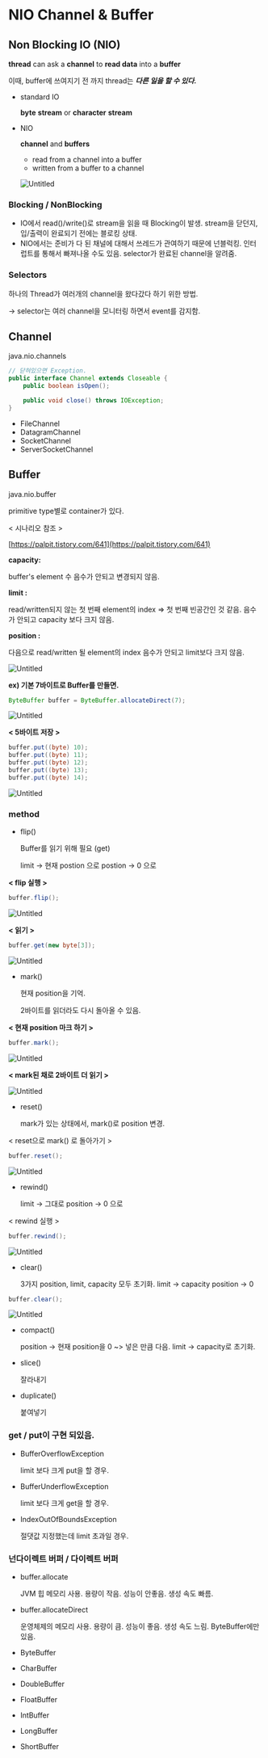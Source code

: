 # NIO Channel & Buffer

## Non Blocking IO (NIO)

**thread** can ask a **channel** to **read data** into a **buffer**

이때, buffer에 쓰여지기 전 까지 thread는 ***다른 일을 할 수 있다.***

- standard IO
    
    **byte** **stream**  or  **character** **stream**
    
- NIO
    
    **channel**  and  **buffers**
    
    - read from a channel into a buffer
    - written from a buffer to a channel
    
    ![Untitled](Untitled.png)
    

### Blocking / NonBlocking

- IO에서 read()/write()로 stream을 읽을 때 Blocking이 발생.
stream을 닫던지, 입/출력이 완료되기 전에는 블로킹 상태.
- NIO에서는 준비가 다 된 채널에 대해서 쓰레드가 관여하기 때문에 넌블럭킹.
인터럽트를 통해서 빠져나올 수도 있음.
selector가 완료된 channel을 알려줌.

### Selectors

하나의 Thread가 여러개의 channel을 왔다갔다 하기 위한 방법.

→ selector는 여러 channel을 모니터링 하면서 event를 감지함.

## Channel

java.nio.channels

```java
// 닫혀있으면 Exception.
public interface Channel extends Closeable {
    public boolean isOpen();

    public void close() throws IOException;
}
```

- FileChannel
- DatagramChannel
- SocketChannel
- ServerSocketChannel

## Buffer

java.nio.buffer

primitive type별로 container가 있다.

< 시나리오 참조 > 

[https://palpit.tistory.com/641](https://palpit.tistory.com/641)

**capacity:** 

buffer's element 수
음수가 안되고 변경되지 않음.

**limit :** 

read/written되지 않는 첫 번째 element의 index  ⇒ 첫 번째 빈공간인 것 같음.
음수가 안되고 capacity 보다 크지 않음.

**position :** 

다음으로 read/written 될 element의 index
음수가 안되고 limit보다 크지 않음.

![Untitled](Untitled%201.png)

**ex) 기본 7바이트로 Buffer를 만들면.**

```java
ByteBuffer buffer = ByteBuffer.allocateDirect(7);
```

![Untitled](Untitled%202.png)

**< 5바이트 저장 >**

```java
buffer.put((byte) 10);
buffer.put((byte) 11);
buffer.put((byte) 12);
buffer.put((byte) 13);
buffer.put((byte) 14);
```

![Untitled](Untitled%203.png)

### method

- flip()
    
    Buffer를 읽기 위해 필요 (get)
    
    limit → 현재 postion 으로
    postion → 0 으로
    

**< flip 실행 >**

```java
buffer.flip();
```

![Untitled](Untitled%204.png)

**< 읽기 >**

```java
buffer.get(new byte[3]);
```

![Untitled](Untitled%205.png)

- mark()
    
    현재 position을 기억.
    
    2바이트를 읽더라도 다시 돌아올 수 있음.
    

**< 현재 position 마크 하기 >**

```java
buffer.mark();
```

![Untitled](Untitled%205.png)

**< mark된 채로 2바이트 더 읽기 >**

![Untitled](Untitled%206.png)

- reset()
    
    mark가 있는 상태에서, mark()로 position 변경.
    

< reset으로 mark() 로 돌아가기 > 

```java
buffer.reset();
```

![Untitled](Untitled%207.png)

- rewind()
    
    limit → 그대로
    position → 0 으로
    

< rewind 실행 >

```java
buffer.rewind();
```

![Untitled](Untitled%208.png)

- clear()
    
    3가지 position, limit, capacity 모두 초기화.
    limit → capacity
    position → 0
    

```java
buffer.clear();
```

![Untitled](Untitled%209.png)

- compact()
    
    position → 현재 position을 0 ~> 넣은 만큼 다음.
    limit → capacity로 초기화.
    
- slice()
    
    잘라내기
    
- duplicate()
    
    붙여넣기
    

### get / put이 구현 되있음.

- BufferOverflowException
    
    limit 보다 크게  put을 할 경우.
    
- BufferUnderflowException
    
    limit 보다 크게 get을 할 경우.
    
- IndexOutOfBoundsException
    
    절댓값 지정했는데 limit 초과일 경우.
    

### 넌다이렉트 버퍼 / 다이렉트 버퍼

- buffer.allocate
    
    JVM  힙 메모리 사용.
    용량이 작음.
    성능이 안좋음.
    생성 속도 빠름.
    
- buffer.allocateDirect
    
    운영체제의 메모리 사용.
    용량이 큼.
    성능이 좋음.
    생성 속도 느림.
    ByteBuffer에만 있음.
    

- ByteBuffer
- CharBuffer
- DoubleBuffer
- FloatBuffer
- IntBuffer
- LongBuffer
- ShortBuffer
